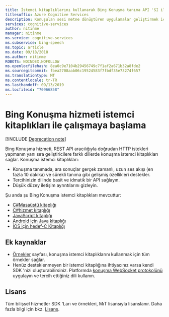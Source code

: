 ```yaml
---
title: İstemci kitaplıklarını kullanarak Bing Konuşma tanıma API 'SI ile çalışmaya başlama | Microsoft Docs
titlesuffix: Azure Cognitive Services
description: Konuşulan sesi metne dönüştüren uygulamalar geliştirmek için Microsoft bilişsel hizmetler 'deki Bing Konuşma istemci kitaplıklarını kullanın.
services: cognitive-services
author: nitinme
manager: nitinme
ms.service: cognitive-services
ms.subservice: bing-speech
ms.topic: article
ms.date: 09/18/2018
ms.author: nitinme
ROBOTS: NOINDEX,NOFOLLOW
ms.openlocfilehash: 8ea0c9e7104b29456749c7f1af2a671b32a8fde2
ms.sourcegitcommit: fbea2708aab06c19524583f7fbdf35e73274f657
ms.translationtype: MT
ms.contentlocale: tr-TR
ms.lasthandoff: 09/13/2019
ms.locfileid: "70966858"
---
```

# <a name="get-started-with-bing-speech-service-client-libraries"></a>Bing Konuşma hizmeti istemci kitaplıkları ile çalışmaya başlama

[!INCLUDE [Deprecation note](../../../../includes/cognitive-services-bing-speech-api-deprecation-note.md)]

Bing Konuşma hizmeti, REST API aracılığıyla doğrudan HTTP istekleri yapmanın yanı sıra geliştiricilere farklı dillerde konuşma istemci kitaplıkları sağlar. Konuşma istemci kitaplıkları:

- Konuşma tanımada, ara sonuçlar gerçek zamanlı, uzun ses akışı (en fazla 10 dakika) ve sürekli tanıma gibi gelişmiş özellikleri destekler.
- Tercihinizin dilinde basit ve idmatik bir API sağlayın.
- Düşük düzey iletişim ayrıntılarını gizleyin.

Şu anda şu Bing Konuşma istemci kitaplıkları mevcuttur:

- [C#Masaüstü kitaplığı](GetStartedCSharpDesktop.md)
- [C#hizmet kitaplığı](GetStartedCSharpServiceLibrary.md)
- [JavaScript kitaplığı](GetStartedJSWebsockets.md)
- [Android için Java kitaplığı](GetStartedJavaAndroid.md)
- [İOS için hedef-C Kitaplığı](Get-Started-ObjectiveC-iOS.md)

## <a name="additional-resources"></a>Ek kaynaklar

- [Örnekler](../samples.md) sayfası, konuşma istemci kitaplıklarını kullanmak için tüm örnekler sağlar.
- Henüz desteklenmeyen bir istemci kitaplığına ihtiyacınız varsa kendi SDK 'nizi oluşturabilirsiniz. Platformda [konuşma WebSocket protokolünü](../API-Reference-REST/websocketprotocol.md) uygulayın ve tercih ettiğiniz dili kullanın.

## <a name="license"></a>Lisans

Tüm bilişsel hizmetler SDK 'Ları ve örnekleri, MıT lisansıyla lisanslanır. Daha fazla bilgi için bkz. [Lisans](https://github.com/Microsoft/Cognitive-Speech-STT-JavaScript/blob/master/LICENSE.md).
